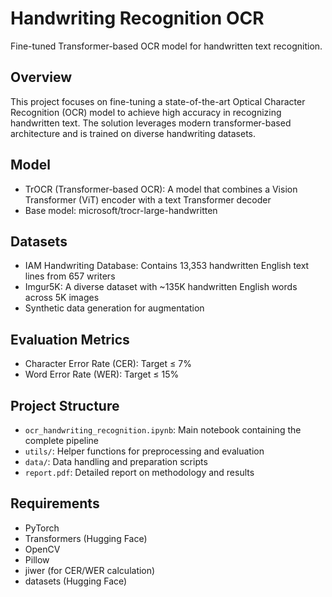 # Handwriting Recognition OCR

Fine-tuned Transformer-based OCR model for handwritten text recognition.

## Overview
This project focuses on fine-tuning a state-of-the-art Optical Character Recognition (OCR) model to achieve high accuracy in recognizing handwritten text. The solution leverages modern transformer-based architecture and is trained on diverse handwriting datasets.

## Model
- TrOCR (Transformer-based OCR): A model that combines a Vision Transformer (ViT) encoder with a text Transformer decoder
- Base model: microsoft/trocr-large-handwritten

## Datasets
- IAM Handwriting Database: Contains 13,353 handwritten English text lines from 657 writers
- Imgur5K: A diverse dataset with ~135K handwritten English words across 5K images
- Synthetic data generation for augmentation

## Evaluation Metrics
- Character Error Rate (CER): Target ≤ 7%
- Word Error Rate (WER): Target ≤ 15%

## Project Structure
- `ocr_handwriting_recognition.ipynb`: Main notebook containing the complete pipeline
- `utils/`: Helper functions for preprocessing and evaluation
- `data/`: Data handling and preparation scripts
- `report.pdf`: Detailed report on methodology and results

## Requirements
- PyTorch
- Transformers (Hugging Face)
- OpenCV
- Pillow
- jiwer (for CER/WER calculation)
- datasets (Hugging Face) 